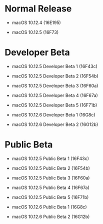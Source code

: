 # Normal Release

- macOS 10.12.4 (16E195)

- macOS 10.12.5 (16F73)

# Developer Beta

- macOS 10.12.5 Developer Beta 1 (16F43c)

- macOS 10.12.5 Developer Beta 2 (16F54b)

- macOS 10.12.5 Developer Beta 3 (16F60a)

- macOS 10.12.5 Developer Beta 4 (16F67a)

- macOS 10.12.5 Developer Beta 5 (16F71b)

- macOS 10.12.6 Developer Beta 1 (16G8c)

- macOS 10.12.6 Developer Beta 2 (16G12b)

# Public Beta

- macOS 10.12.5 Public Beta 1 (16F43c)

- macOS 10.12.5 Public Beta 2 (16F54b)

- macOS 10.12.5 Public Beta 3 (16F60a)

- macOS 10.12.5 Public Beta 4 (16F67a)

- macOS 10.12.5 Public Beta 5 (16F71b)

- macOS 10.12.6 Public Beta 1 (16G8c)

- macOS 10.12.6 Public Beta 2 (16G12b)